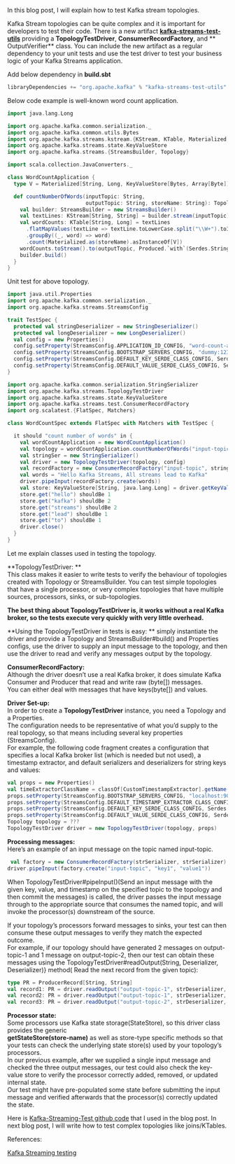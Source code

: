 In this blog post, I will explain how to test Kafka stream topologies.

Kafka Stream topologies can be quite complex and it is important for developers to test their code. There is a new
artifact <a href="https://mvnrepository.com/artifact/org.apache.kafka/kafka-streams-test-utils" target="_blank" rel="noopener"><strong>
kafka-streams-test-utils</strong></a> providing a **TopologyTestDriver**, **ConsumerRecordFactory**, and **
OutputVerifier** class. You can include the new artifact as a regular dependency to your unit tests and use the test
driver to test your business logic of your Kafka Streams application.

Add below dependency in **build.sbt**

```scala
libraryDependencies += "org.apache.kafka" % "kafka-streams-test-utils" % "1.1.0" % Test
```

Below code example is well-known word count application.

```scala
import java.lang.Long

import org.apache.kafka.common.serialization._
import org.apache.kafka.common.utils.Bytes
import org.apache.kafka.streams.kstream.{KStream, KTable, Materialized, Produced}
import org.apache.kafka.streams.state.KeyValueStore
import org.apache.kafka.streams.{StreamsBuilder, Topology}

import scala.collection.JavaConverters._

class WordCountApplication {
  type V = Materialized[String, Long, KeyValueStore[Bytes, Array[Byte]]]

  def countNumberOfWords(inputTopic: String,
                         outputTopic: String, storeName: String): Topology = {
    val builder: StreamsBuilder = new StreamsBuilder()
    val textLines: KStream[String, String] = builder.stream(inputTopic)
    val wordCounts: KTable[String, Long] = textLines
      .flatMapValues(textLine => textLine.toLowerCase.split("\\W+").toIterable.asJava)
      .groupBy((_, word) => word)
      .count(Materialized.as(storeName).asInstanceOf[V])
    wordCounts.toStream().to(outputTopic, Produced.`with`(Serdes.String(), Serdes.Long()))
    builder.build()
  }
}
```

Unit test for above topology.

```scala
import java.util.Properties
import org.apache.kafka.common.serialization._
import org.apache.kafka.streams.StreamsConfig

trait TestSpec {
  protected val stringDeserializer = new StringDeserializer()
  protected val longDeserializer = new LongDeserializer()
  val config = new Properties()
  config.setProperty(StreamsConfig.APPLICATION_ID_CONFIG, "word-count-application")
  config.setProperty(StreamsConfig.BOOTSTRAP_SERVERS_CONFIG, "dummy:1234")
  config.setProperty(StreamsConfig.DEFAULT_KEY_SERDE_CLASS_CONFIG, Serdes.String.getClass.getName)
  config.setProperty(StreamsConfig.DEFAULT_VALUE_SERDE_CLASS_CONFIG, Serdes.String().getClass.getName)
}
```

```scala
import org.apache.kafka.common.serialization.StringSerializer
import org.apache.kafka.streams.TopologyTestDriver
import org.apache.kafka.streams.state.KeyValueStore
import org.apache.kafka.streams.test.ConsumerRecordFactory
import org.scalatest.{FlatSpec, Matchers}

class WordCountSpec extends FlatSpec with Matchers with TestSpec {

  it should "count number of words" in {
    val wordCountApplication = new WordCountApplication()
    val topology = wordCountApplication.countNumberOfWords("input-topic", "output-topic", "counts-store")
    val stringSer = new StringSerializer()
    val driver = new TopologyTestDriver(topology, config)
    val recordFactory = new ConsumerRecordFactory("input-topic", stringSer, stringSer)
    val words = "Hello Kafka Streams, All streams lead to Kafka"
    driver.pipeInput(recordFactory.create(words))
    val store: KeyValueStore[String, java.lang.Long] = driver.getKeyValueStore("counts-store")
    store.get("hello") shouldBe 1
    store.get("kafka") shouldBe 2
    store.get("streams") shouldBe 2
    store.get("lead") shouldBe 1
    store.get("to") shouldBe 1
    driver.close()
  }
}
```

Let me explain classes used in testing the topology.

**TopologyTestDriver: **  
This class makes it easier to write tests to verify the behaviour of topologies created with Topology or StreamsBuilder.
You can test simple topologies that have a single processor, or very complex topologies that have multiple sources,
processors, sinks, or sub-topologies.

**The best thing about TopologyTestDriver is, it works without a real Kafka broker, so the tests execute very quickly
with very little overhead.**

**Using the TopologyTestDriver in tests is easy: ** simply instantiate the driver and provide a Topology and
StreamsBuilder#build() and Properties configs, use the driver to supply an input message to the topology, and then use
the driver to read and verify any messages output by the topology.

**ConsumerRecordFactory:**  
Although the driver doesn&#8217;t use a real Kafka broker, it does simulate Kafka Consumer and Producer that read and
write raw (byte[]) messages.  
You can either deal with messages that have keys(byte[]) and values.

**Driver Set-up:**  
In order to create a **TopologyTestDriver** instance, you need a Topology and a Properties.  
The configuration needs to be representative of what you&#8217;d supply to the real topology, so that means including
several key properties (StreamsConfig).  
For example, the following code fragment creates a configuration that specifies a local Kafka broker list (which is
needed but not used), a timestamp extractor, and default serializers and deserializers for string keys and values:

```scala
val props = new Properties()
val timeExtractorClassName = classOf[CustomTimestampExtractor].getName()
props.setProperty(StreamsConfig.BOOTSTRAP_SERVERS_CONFIG, "localhost:9091")
props.setProperty(StreamsConfig.DEFAULT_TIMESTAMP_EXTRACTOR_CLASS_CONFIG, timeExtractorClassName)
props.setProperty(StreamsConfig.DEFAULT_KEY_SERDE_CLASS_CONFIG, Serdes.String().getClass().getName())
props.setProperty(StreamsConfig.DEFAULT_VALUE_SERDE_CLASS_CONFIG, Serdes.String().getClass().getName())
Topology topology = ???
TopologyTestDriver driver = new TopologyTestDriver(topology, props)
```

**Processing messages:**  
Here&#8217;s an example of an input message on the topic named input-topic.

```scala
 val factory = new ConsumerRecordFactory(strSerializer, strSerializer)
driver.pipeInput(factory.create("input-topic", "key1", "value1"))
``` 

When TopologyTestDriver#pipeInput()(Send an input message with the given key, value, and timestamp on the specified
topic to the topology and then commit the messages) is called, the driver passes the input message through to the
appropriate source that consumes the named topic, and will invoke the processor(s) downstream of the source.

If your topology&#8217;s processors forward messages to sinks, your test can then consume these output messages to
verify they match the expected outcome.  
For example, if our topology should have generated 2 messages on output-topic-1 and 1 message on output-topic-2, then
our test can obtain these messages using the TopologyTestDriver#readOutput(String, Deserializer, Deserializer)} method(
Read the next record from the given topic):

```scala
type PR = ProducerRecord[String, String]
val record1: PR = driver.readOutput("output-topic-1", strDeserializer, strDeserializer)
val record2: PR = driver.readOutput("output-topic-1", strDeserializer, strDeserializer)
val record3: PR = driver.readOutput("output-topic-2", strDeserializer, strDeserializer)
```

**Processor state:**  
Some processors use Kafka state storage(StateStore), so this driver class provides the generic  
**getStateStore(store-name)** as well as store-type specific methods so that your tests can check the underlying state
store(s) used by your topology&#8217;s processors.  
In our previous example, after we supplied a single input message and checked the three output messages, our test could
also check the key-value store to verify the processor correctly added, removed, or updated internal state.  
Our test might have pre-populated some state before submitting the input message and verified afterwards that the
processor(s) correctly updated the state.

Here is <a href="https://github.com/abdheshkumar/kafka-stream-testing" target="_blank" rel="noopener">
Kafka-Streaming-Test github code</a> that I used in the blog post. In next blog post, I will write how to test complex
topologies like joins/KTables.

References:

<a href="https://kafka.apache.org/11/documentation/streams/developer-guide/testing.html" target="_blank" rel="noopener">
Kafka Streaming testing</a>

&nbsp;